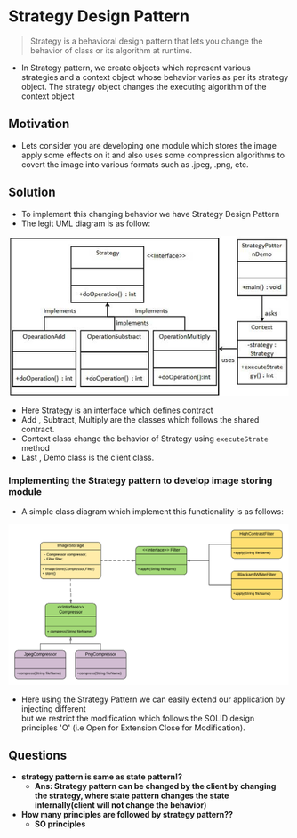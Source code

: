 # Strategy Design Pattern
> Strategy is a behavioral design pattern that lets you change the behavior of class or its algorithm at runtime.
- In Strategy pattern, we create objects which represent various strategies and a context object whose behavior varies as per its strategy object. The strategy object changes the executing algorithm of the context object
## Motivation 
- Lets consider you are developing one module which stores the image apply some effects on it and also uses some compression algorithms to covert the image into various formats such as .jpeg, .png, etc.

## Solution
- To implement this changing behavior we have Strategy Design Pattern
- The legit UML diagram is as follow: 

![Legit Class Diagram of Strategy Pattern](https://github.com/ShreyasSubhedar/design-patterns/blob/master/Behavioral%20Design%20Patterns/Strategy%20Design%20Pattern/strategy_pattern_uml_diagram.jpg)

- Here Strategy is an interface which defines contract
- Add , Subtract, Multiply are the classes which follows the shared contract. 
- Context class change the behavior of Strategy using `executeStrate` method
- Last , Demo class is the client class.

### Implementing the Strategy pattern to develop image storing module

- A simple class diagram which implement this functionality is as follows:

![Class Diagram of Strategy Pattern](https://github.com/ShreyasSubhedar/design-patterns/blob/master/Behavioral%20Design%20Patterns/Strategy%20Design%20Pattern/Class%20Diagram%20Strategy%20Pattern.png)
- Here using the Strategy Pattern we can easily extend our application by injecting different  
but we restrict the modification  which follows the SOLID design principles 'O' (i.e Open for Extension Close for Modification).

## Questions
- **strategy pattern is same as state pattern!?**
    - **Ans: Strategy pattern can be changed by the client by changing the strategy, where state pattern changes the state internally(client will not change the behavior)**
- **How many principles are followed by strategy pattern??**
    - **SO principles**
